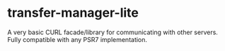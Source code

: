 # transfer-manager-lite
A very basic CURL facade/library for communicating with other servers. Fully compatible with any PSR7 implementation.
